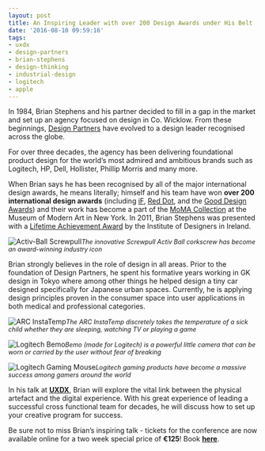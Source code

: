 ```yaml
---
layout: post
title: An Inspiring Leader with over 200 Design Awards under His Belt
date: '2016-08-10 09:59:16'
tags:
- uxdx
- design-partners
- brian-stephens
- design-thinking
- industrial-design
- logitech
- apple
---
```


In 1984, Brian Stephens and his partner decided to fill in a gap in the market and set up an agency focused on design in Co. Wicklow. From these beginnings, [Design Partners](http://www.designpartners.com/) have evolved to a design leader recognised across the globe.

For over three decades, the agency has been delivering foundational product design for the world’s most admired and ambitious brands such as Logitech, HP, Dell, Hollister, Phillip Morris and many more. 

When Brian says he has been recognised by all of the major international design awards, he means literally; himself and his team have won **over 200 international design awards** (including [iF](http://ifworlddesignguide.com/), [Red Dot](http://en.red-dot.org/), and the [Good Design Awards](https://www.good-design.com/)) and their work has become a part of the [MoMA Collection](http://www.designpartners.com/lab/single/calm-beauty) at the Museum of Modern Art in New York. In 2011, Brian Stephens was presented with a [Lifetime Achievement Award](http://www.designpartners.com/lab/single/brian-idi-lifetime-achievement-award) by the Institute of Designers in Ireland.

![Activ-Ball Screwpull](http://www.designpartners.com/images/uploads/projectimages/screwpull_3.png)*<span style="font-size: 0.9em;">The innovative Screwpull Activ Ball corkscrew has become an award-winning industry icon</span>*

Brian strongly believes in the role of design in all areas. Prior to the foundation of Design Partners, he spent his formative years working in GK design in Tokyo where among other things he helped design a tiny car designed specifically for Japanese urban spaces. Currently, he is applying design principles proven in the consumer space into user applications in both medical and professional categories.

![ARC InstaTemp](http://www.designpartners.com/images/uploads/projectimages/Arc_Instatemp_4.jpg)*<span style="font-size: 0.9em;">The ARC InstaTemp discretely takes the temperature of a sick child whether they are sleeping, watching TV or playing a game</span>*

![Logitech Bemo](http://www.designpartners.com/images/uploads/projectimages/Bemo_Skiing-5.gif)*<span style="font-size: 0.9em;">Bemo (made for Logitech) is a powerful little camera that can be worn or carried by the user without fear of breaking</span>*

![Logitech Gaming Mouse](http://www.designpartners.com/images/uploads/projectimages/gaming_1.png)*<span style="font-size: 0.9em;">Logitech gaming products have become a massive success among gamers around the world</span>*

In his talk at **[UXDX](https://uxdxconf.com/)**, Brian will explore the vital link between the physical artefact and the digital experience. With his great experience of leading a successful cross functional team for decades, he will discuss how to set up your creative program for success.

Be sure not to miss Brian’s inspiring talk - tickets for the conference are now available online for a two week special price of **€125**! Book **[here](https://uxdxconf.com/)**.
